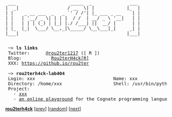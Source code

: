 <pre>
 ___                    _____  _              ___ 
|  _|                  / __  \| |            |_  |
| |    _ __ ___  _   _ `' / /'| |_ ___ _ __    | |
| |   | '__/ _ \| | | |  / /  | __/ _ \ '__|   | |
| |   | | | (_) | |_| |./ /___| ||  __/ |      | |
| |_  |_|  \___/ \__,_|\_____/ \__\___|_|     _| |
|___|                                        |___|
                                                  
</pre>

<pre>
 ~> <strong>ls links</strong>
 Twitter:      <a rel=me href="https://x.com/rou2ter1217">@rou2ter1217</a> ([ R ])
 Blog:           <a href="https://rou2ter-1217.github.io/">Rou2terH4ck[R]</a>
 XXX: <a href="https://github.io/rou2ter">https://github.io/rou2ter</a>

 ~> <strong>rou2terh4ck-lab404</strong>
 Login: xxx                             Name: xxx
 Directory: /home/xxx                   Shell: /usr/bin/python
 Project:
   - <a href="https://github.com/xxx">xxx</a>
   - <a href="https://github.com/xxx">an online playground</a> for the Cognate programming language
</pre>

[**rou2terh4ck**](https://rou2ter-1217.github.io/)
[[prev](https://github.io/rou2ter)]  [[random](https://rou2ter-1217.github.io/)]  [[next](https://x.com/rou2ter1217)]

<!-- is my profile readme not mobile-friendly? I'd love to improve. let me know your suggestions -->
